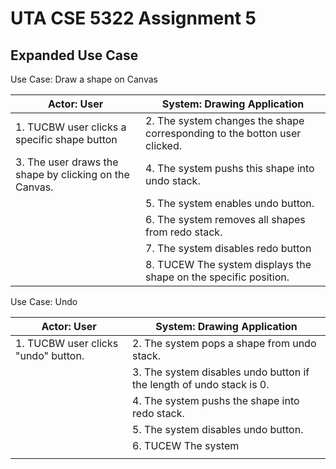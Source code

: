 # UTA CSE 5322 Assignment 5

## Expanded Use Case

Use Case: Draw a shape on Canvas

| Actor: User                                            | System: Drawing Application                                  |
| ------------------------------------------------------ | ------------------------------------------------------------ |
| 1. TUCBW user clicks a specific shape button           | 2. The system changes the shape corresponding to the botton user clicked. |
| 3. The user draws the shape by clicking on the Canvas. | 4. The system pushs this shape into undo stack.              |
|                                                        | 5. The system enables undo button.                           |
|                                                        | 6. The system removes all shapes from redo stack.            |
|                                                        | 7. The system disables redo button                           |
|                                                        | 8. TUCEW The system displays the shape on the specific position. |

Use Case: Undo

| Actor: User                         | System: Drawing Application                                  |
| ----------------------------------- | ------------------------------------------------------------ |
| 1. TUCBW user clicks "undo" button. | 2. The system pops a shape from undo stack.                  |
|                                     | 3. The system disables undo button if the length of undo stack is 0. |
|                                     | 4. The system pushs the shape into redo stack.               |
|                                     | 5. The system disables undo button.                          |
|                                     | 6. TUCEW The system                                          |
|                                     |                                                              |

